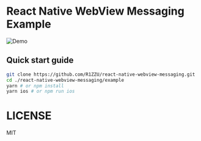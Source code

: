 # React Native WebView Messaging Example

![Demo](http://i.imgur.com/BPKQpLf.gif)

## Quick start guide
```sh
git clone https://github.com/R1ZZU/react-native-webview-messaging.git
cd ./react-native-webview-messaging/example
yarn # or npm install
yarn ios # or npm run ios
```

# LICENSE
MIT
